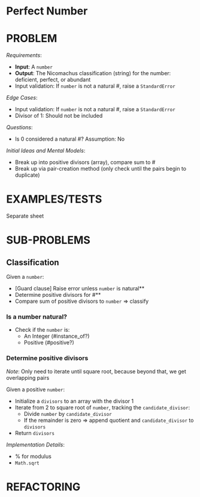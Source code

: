 # Perfect Number

# PROBLEM

*Requirements*:
- **Input**: A `number`
- **Output**: The Nicomachus classification (string) for the number: deficient, perfect, or abundant
- Input validation: If `number` is not a natural #, raise a `StandardError`

*Edge Cases*:
- Input validation: If `number` is not a natural #, raise a `StandardError`
- Divisor of 1: Should not be included

*Questions*:
- Is 0 considered a natural #? Assumption: No

*Initial Ideas and Mental Models*:
- Break up into positive divisors (array), compare sum to #
- Break up via pair-creation method (only check until the pairs begin to duplicate)


# EXAMPLES/TESTS

Separate sheet

# SUB-PROBLEMS

## Classification

Given a `number`:
- [Guard clause] Raise error unless `number` is natural**
- Determine positive divisors for #**
- Compare sum of positive divisors to `number` => classify

### Is a number natural?

- Check if the `number` is:
  - An Integer (#instance_of?)
  - Positive (#positive?)

### Determine positive divisors

*Note*: Only need to iterate until square root, because beyond that, we get overlapping pairs

Given a positive `number`:
- Initialize a `divisors` to an array with the divisor 1
- Iterate from 2 to square root of `number`, tracking the `candidate_divisor`:
  - Divide `number` by `candidate_divisor`
  - If the remainder is zero => append quotient and `candidate_divisor` to `divisors`
- Return `divisors`

*Implementation Details*:
- % for modulus
- `Math.sqrt`

# REFACTORING

